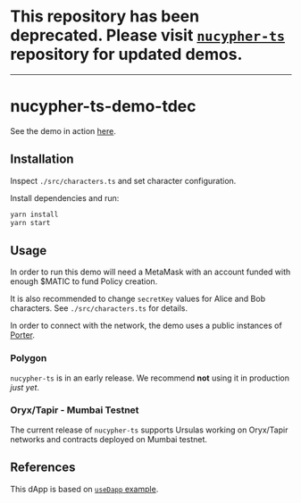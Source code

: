 # This repository has been deprecated. Please visit [`nucypher-ts`](https://github.com/nucypher/nucypher-ts/tree/main/demos) repository for updated demos. 

---

# nucypher-ts-demo-tdec

See the demo in action [here](https://nucypher-ts-demo-tdec.netlify.app/).

## Installation

Inspect `./src/characters.ts` and set character configuration.

Install dependencies and run:

```bash
yarn install
yarn start
```

## Usage

In order to run this demo will need a MetaMask with an account funded with enough $MATIC to fund Policy creation.

It is also recommended to change `secretKey` values for Alice and Bob characters. See `./src/characters.ts` for details.

In order to connect with the network, the demo uses a public instances of [Porter](https://docs.nucypher.com/en/latest/application_development/web_development.html#running-porter).

### Polygon

`nucypher-ts` is in an early release. We recommend **not** using it in production _just yet_.

### Oryx/Tapir - Mumbai Testnet

The current release of `nucypher-ts` supports Ursulas working on Oryx/Tapir networks and contracts deployed on Mumbai testnet.

## References

This dApp is based on [`useDapp` example](https://github.com/EthWorks/useDapp/tree/master/packages/example).
